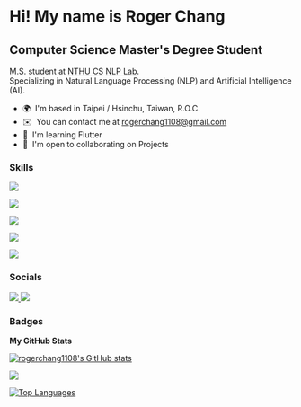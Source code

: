 Hi! My name is Roger Chang
===================================================================================================================================

Computer Science Master's Degree Student
----------------------------------------

<p>
    M.S. student at <a href="https://dcs.site.nthu.edu.tw/">NTHU CS</a> <a href="https://www.nlplab.cc/#about">NLP Lab</a>.<br>
    Specializing in Natural Language Processing (NLP) and Artificial Intelligence (AI).
</p>

* 🌍  I'm based in Taipei / Hsinchu, Taiwan, R.O.C.
* ✉️  You can contact me at [rogerchang1108@gmail.com](mailto:rogerchang1108@gmail.com)
* 🧠  I'm learning Flutter
* 🤝  I'm open to collaborating on Projects

### Skills

<p align="left">
    <!-- Programming Languages -->
    <a href="https://skillicons.dev">
        <img src="https://skillicons.dev/icons?i=c,cpp,python,dart,js,html,css" />
    </a>
</p>

<p align="left">
    <!-- Development Frameworks -->
    <a href="https://skillicons.dev">
        <img src="https://skillicons.dev/icons?i=tensorflow,flutter,opencv,mysql" />
    </a>
</p>

<p align="left">
    <!-- Other -->
    <a href="https://skillicons.dev">
        <img src="https://skillicons.dev/icons?i=git,vim,anaconda,androidstudio,docker,vscode,visualstudio" />
    </a>
</p>

<p align="left">
    <!-- Operating Systems -->
    <a href="https://skillicons.dev">
        <img src="https://skillicons.dev/icons?i=linux,apple,windows" />
    </a>
</p>

<p align="left">
    <!-- Desining Tools -->
    <a href="https://skillicons.dev">
        <img src="https://skillicons.dev/icons?i=ai,ps,pr" />
    </a>
</p>

### Socials

<p align="left"> 
    <a href="https://www.github.com/rogerchang1108" target="_blank" rel="noreferrer"> <img src="https://skillicons.dev/icons?i=github" />
    </a> 
    <a href="https://www.linkedin.com/in/rogerchang1108" target="_blank" rel="noreferrer"> <img src="https://skillicons.dev/icons?i=linkedin" /> 
    </a>
</p>

### Badges

<b>My GitHub Stats</b>

<a href="http://www.github.com/rogerchang1108"><img src="https://github-readme-stats.vercel.app/api?username=rogerchang1108&show_icons=true&hide=&count_private=true&title_color=0891b2&text_color=ffffff&icon_color=0891b2&bg_color=1c1917&hide_border=true&show_icons=true" alt="rogerchang1108's GitHub stats" /></a>

<a href="http://www.github.com/rogerchang1108"><img src="https://github-readme-streak-stats.herokuapp.com/?user=rogerchang1108&stroke=ffffff&background=1c1917&ring=0891b2&fire=0891b2&currStreakNum=ffffff&currStreakLabel=0891b2&sideNums=ffffff&sideLabels=ffffff&dates=ffffff&hide_border=true" /></a>

<a href="https://github.com/rogerchang1108" align="left"><img src="https://github-readme-stats.vercel.app/api/top-langs/?username=rogerchang1108&langs_count=10&title_color=0891b2&text_color=ffffff&icon_color=0891b2&bg_color=1c1917&hide_border=true&locale=en&custom_title=Top%20%Languages" alt="Top Languages" /></a>
